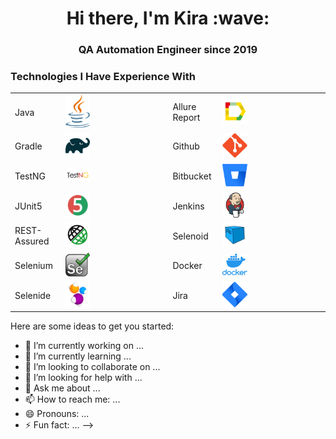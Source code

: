 <h1 align="center">Hi there, I'm Kira :wave:</h1> 
<h3 align="center">QA Automation Engineer since 2019</h3>

<h3>Technologies I Have Experience With</h3>

| | | | |
| ------------- | ------------- | ------------- | ------------- |
| Java  | <img width="25%" title="Java" src="images/java-logo.svg"> | Allure Report  | <img width="25%" title="Allure Report" src="images/allure-Report-logo.svg">  |
| Gradle  | <img width="25%" title="Gradle" src="images/gradle-logo.svg "> | Github  | <img width="25%" title="Github" src="images/git-logo.svg"> |
| TestNG  | <img width="25%" title="TestNG" src="images/testng-logo.png"> | Bitbucket  | <img width="25%" title="Bitbucket" src="images/bitbucket-logo.png"> |
| JUnit5  | <img width="25%" title="JUnit5" src="images/junit5-logo.svg"> | Jenkins  | <img width="25%" title="Jenkins" src="images/jenkins-logo.svg"> |
| REST-Assured  | <img width="25%" title="REST-Assured" src="images/rest-assured-logo.svg"> | Selenoid  | <img width="25%" title="Selenoid" src="images/selenoid-logo.svg"> |
| Selenium  | <img width="25%" title="Selenium" src="images/selenium-logo.png">  | Docker  | <img width="25%" title="Docker" src="images/docker-logo.png">  |
| Selenide  | <img width="25%" title="Selenide" src="images/selenide-logo.svg">  | Jira  | <img width="25%" title="Jira" src="images/jira-logo.svg">  |


Here are some ideas to get you started:

- 🔭 I’m currently working on ...
- 🌱 I’m currently learning ...
- 👯 I’m looking to collaborate on ...
- 🤔 I’m looking for help with ...
- 💬 Ask me about ...
- 📫 How to reach me: ...
- 😄 Pronouns: ...
- ⚡ Fun fact: ...
-->
